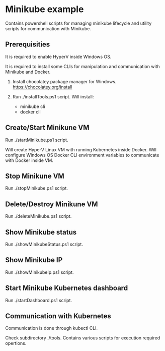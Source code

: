 # Minikube example

Contains powershell scripts for managing minikube lifecycle and utility scripts for communication with Minikube.


## Prerequisities

It is required to enable HyperV inside Windows OS.

It is required to install some CLIs for manipulation and communication with Minikube and Docker.

1. Install chocolatey package manager for Windows. https://chocolatey.org/install

2. Run ./installTools.ps1 script.
  Will install:
   - minikube cli
   - docker cli


## Create/Start Minikune VM

Run ./startMinikube.ps1 script. 

Will create HyperV Linux VM with running Kubernetes inside Docker.
Will configure Windows OS Docker CLI environment variables to communicate with Docker inside VM.


## Stop Minikune VM

Run ./stopMinikube.ps1 script. 


## Delete/Destroy Minikune VM

Run ./deleteMinikube.ps1 script. 


## Show Minikube status

Run ./showMinikubeStatus.ps1 script. 


## Show Minikube IP

Run ./showMinikubeIp.ps1 script. 


## Start Minikube Kubernetes dashboard

Run ./startDashboard.ps1 script. 


## Communication with Kubernetes

Communication is done through kubectl CLI.

Check subdirectory ./tools. Contains various scripts for execution required opertions.


